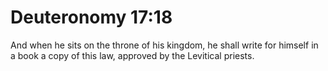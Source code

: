 # Deuteronomy 17:18

And when he sits on the throne of his kingdom, he shall write for himself in a book a copy of this law, approved by the Levitical priests.
